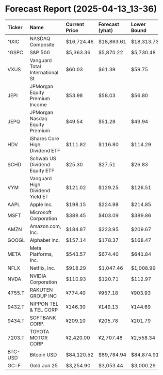 # Forecast Report (2025-04-13_13-36)

| Ticker   | Name                            | Current Price   | Forecast (yhat)   | Lower Bound   | Upper Bound   | Alert   |
|:---------|:--------------------------------|:----------------|:------------------|:--------------|:--------------|:--------|
| ^IXIC    | NASDAQ Composite                | $16,724.46      | $18,863.61        | $18,313.73    | $19,506.51    | BUY     |
| ^GSPC    | S&P 500                         | $5,363.36       | $5,870.22         | $5,730.48     | $6,010.43     | BUY     |
| VXUS     | Vanguard Total International St | $60.03          | $61.39            | $59.75        | $63.14        | HOLD    |
| JEPI     | JPMorgan Equity Premium Income  | $53.98          | $58.03            | $56.80        | $59.14        | BUY     |
| JEPQ     | JPMorgan Nasdaq Equity Premium  | $49.54          | $51.28            | $49.94        | $52.57        | BUY     |
| HDV      | iShares Core High Dividend ETF  | $111.82         | $116.80           | $114.29       | $119.37       | BUY     |
| SCHD     | Schwab US Dividend Equity ETF   | $25.30          | $27.51            | $26.83        | $28.19        | BUY     |
| VYM      | Vanguard High Dividend Yield ET | $121.02         | $129.25           | $126.51       | $132.29       | BUY     |
| AAPL     | Apple Inc.                      | $198.15         | $224.98           | $214.85       | $236.18       | BUY     |
| MSFT     | Microsoft Corporation           | $388.45         | $403.09           | $389.86       | $417.17       | BUY     |
| AMZN     | Amazon.com, Inc.                | $184.87         | $223.95           | $209.67       | $239.88       | BUY     |
| GOOGL    | Alphabet Inc.                   | $157.14         | $178.37           | $168.47       | $187.92       | BUY     |
| META     | Meta Platforms, Inc.            | $543.57         | $674.40           | $641.84       | $709.45       | BUY     |
| NFLX     | Netflix, Inc.                   | $918.29         | $1,047.46         | $1,008.99     | $1,083.36     | BUY     |
| NVDA     | NVIDIA Corporation              | $110.93         | $120.71           | $112.97       | $128.74       | BUY     |
| 4755.T   | RAKUTEN GROUP INC               | ¥774.40         | ¥957.18           | ¥903.93       | ¥1,008.82     | BUY     |
| 9432.T   | NIPPON TEL & TEL CORP           | ¥146.30         | ¥149.13           | ¥144.69       | ¥153.71       | HOLD    |
| 9434.T   | SOFTBANK CORP.                  | ¥209.10         | ¥205.78           | ¥201.79       | ¥209.55       | HOLD    |
| 7203.T   | TOYOTA MOTOR CORP               | ¥2,420.00       | ¥2,707.48         | ¥2,558.34     | ¥2,838.34     | BUY     |
| BTC-USD  | Bitcoin USD                     | $84,120.52      | $89,784.94        | $84,874.91    | $94,754.95    | BUY     |
| GC=F     | Gold Jun 25                     | $3,254.90       | $3,053.44         | $3,000.29     | $3,113.85     | SELL    |